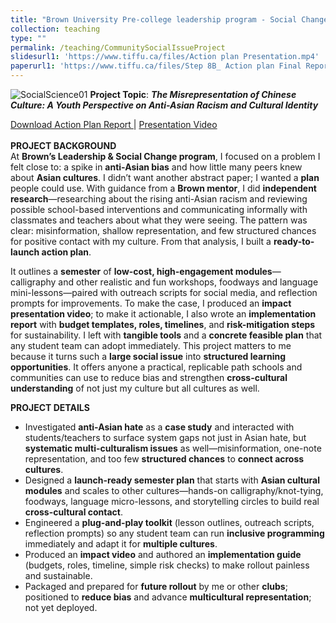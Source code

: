 ```yaml
---
title: "Brown University Pre-college leadership program - Social Change and Leadership - Community Social Issue Project 2024"
collection: teaching
type: ""
permalink: /teaching/CommunitySocialIssueProject
slidesurl1: 'https://www.tiffu.ca/files/Action plan Presentation.mp4'
paperurl1: 'https://www.tiffu.ca/files/Step 8B_ Action plan Final Report - Tiffany Fu.pdf'
---
```


![SocialScience01](https://www.tiffu.ca/images/socialsciencebrown.png)
**Project Topic**: <i>**The Misrepresentation of Chinese Culture: A Youth Perspective on Anti-Asian Racism and Cultural Identity**</i>

<a href="https://www.tiffu.ca/files/Step 8B_ Action plan Final Report - Tiffany Fu.pdf" target="_blank" rel="noopener noreferrer">Download Action Plan Report
</a> | <a href="https://www.tiffu.ca/files/Action plan Presentation.mp4" target="_blank" rel="noopener noreferrer">Presentation Video</a>&nbsp;
<br><br>**PROJECT BACKGROUND**
<br>At **Brown’s Leadership & Social Change program**, I focused on a problem I felt close to: a spike in **anti-Asian bias** and how little many peers knew about **Asian cultures**. I didn’t want another abstract paper; I wanted a **plan** people could use. With guidance from a **Brown mentor**, I did **independent research**—researching about the rising anti-Asian racism and reviewing possible school-based interventions and communicating informally with classmates and teachers about what they were seeing. The pattern was clear: misinformation, shallow representation, and few structured chances for positive contact with my culture. From that analysis, I built a **ready-to-launch action plan**.

It outlines a **semester** of **low-cost, high-engagement modules**—calligraphy and other realistic and fun workshops, foodways and language mini-lessons—paired with outreach scripts for social media, and reflection prompts for improvements. To make the case, I produced an **impact presentation video**; to make it actionable, I also wrote an **implementation report** with **budget templates, roles, timelines**, and **risk-mitigation steps** for sustainability. I left with **tangible tools** and a **concrete feasible plan** that any student team can adopt immediately. This project matters to me because it turns such a **large social issue** into **structured learning opportunities**. It offers anyone a practical, replicable path schools and communities can use to reduce bias and strengthen **cross-cultural understanding** of not just my culture but all cultures as well.

**PROJECT DETAILS**
* Investigated **anti-Asian hate** as a **case study** and interacted with students/teachers to surface system gaps not just in Asian hate, but **systematic multi-culturalism issues** as well—misinformation, one-note representation, and too few **structured chances** to **connect across cultures**.
* Designed a **launch-ready semester plan** that starts with **Asian cultural modules** and scales to other cultures—hands-on calligraphy/knot-tying, foodways, language micro-lessons, and storytelling circles to build real **cross-cultural contact**.
* Engineered a **plug-and-play toolkit** (lesson outlines, outreach scripts, reflection prompts) so any student team can run **inclusive programming** immediately and adapt it for **multiple cultures**.
* Produced an **impact video** and authored an **implementation guide** (budgets, roles, timeline, simple risk checks) to make rollout painless and sustainable.
* Packaged and prepared for **future rollout** by me or other **clubs**; positioned to **reduce bias** and advance **multicultural representation**; not yet deployed.

